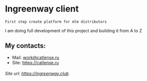 # Ingreenway client
`First step create platform for mlm distributors`

I am doing full development of this project and building it from A to Z

## My contacts:
- Mail: work@catlense.ru
- Site: https://catlense.ru

###### Site url: https://ingreenway.club
